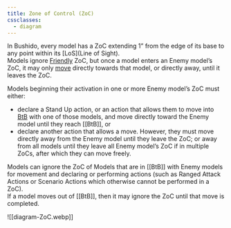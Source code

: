 ```yaml
---
title: Zone of Control (ZoC)
cssclasses:
  - diagram
---
```

In Bushido, every model has a ZoC extending 1” from the edge of its base to any point within its [LoS](Line of Sight).  
Models ignore [Friendly](Enemy-Friendly.md) ZoC, but once a model enters an Enemy model’s ZoC, it may only [move](Movement.md) directly towards that model, or directly away, until it leaves the ZoC.  

Models beginning their activation in one or more Enemy model’s ZoC must either:
- declare a Stand Up action, or an action that allows them to move into [BtB](BtB.md) with one of those models, and move directly toward the Enemy model until they reach [[BtB]], or
- declare another action that allows a move. However, they must move directly away from the Enemy model until they leave the ZoC; or away from all models until they leave all Enemy model’s ZoC if in multiple ZoCs, after which they can move freely.

Models can ignore the ZoC of Models that are in [[BtB]] with Enemy models for movement and declaring or performing actions (such as Ranged Attack Actions or Scenario Actions which otherwise cannot be performed in a ZoC).  
If a model moves out of [[BtB]], then it may ignore the ZoC until that move is completed.  

![[diagram-ZoC.webp]]